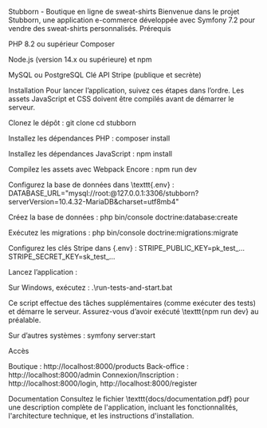 Stubborn - Boutique en ligne de sweat-shirts
Bienvenue dans le projet Stubborn, une application e-commerce développée avec Symfony 7.2 pour vendre des sweat-shirts personnalisés.
Prérequis

PHP 8.2 ou supérieur
Composer

Node.js (version 14.x ou supérieure) et npm

MySQL ou PostgreSQL
Clé API Stripe (publique et secrète)

Installation
Pour lancer l’application, suivez ces étapes dans l’ordre. Les assets JavaScript et CSS doivent être compilés avant de démarrer le serveur.

Clonez le dépôt :
git clone [<url-de-ton-depot>](https://github.com/Papinte/stubborn)
cd stubborn


Installez les dépendances PHP :
composer install


Installez les dépendances JavaScript :
npm install


Compilez les assets avec Webpack Encore :
npm run dev


Configurez la base de données dans \texttt{.env} :
DATABASE_URL="mysql://root:@127.0.0.1:3306/stubborn?serverVersion=10.4.32-MariaDB&charset=utf8mb4"


Créez la base de données :
php bin/console doctrine:database:create


Exécutez les migrations :
php bin/console doctrine:migrations:migrate


Configurez les clés Stripe dans {.env} :
STRIPE_PUBLIC_KEY=pk_test_...
STRIPE_SECRET_KEY=sk_test_...


Lancez l’application :

Sur Windows, exécutez :
.\run-tests-and-start.bat

Ce script effectue des tâches supplémentaires (comme exécuter des tests) et démarre le serveur. Assurez-vous d’avoir exécuté \texttt{npm run dev} au préalable.

Sur d’autres systèmes :
symfony server:start





Accès

Boutique : http://localhost:8000/products
Back-office : http://localhost:8000/admin
Connexion/Inscription : http://localhost:8000/login, http://localhost:8000/register


Documentation
Consultez le fichier \texttt{docs/documentation.pdf} pour une description complète de l'application, incluant les fonctionnalités, l'architecture technique, et les instructions d'installation.
